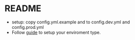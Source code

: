 # README

- setup: copy config.yml.example and to config.dev.yml and config.prod.yml
- Follow [guide](https://stackoverflow.com/questions/9198310/how-to-set-node-env-to-production-development-in-os-x) to setup your enviroment type.
